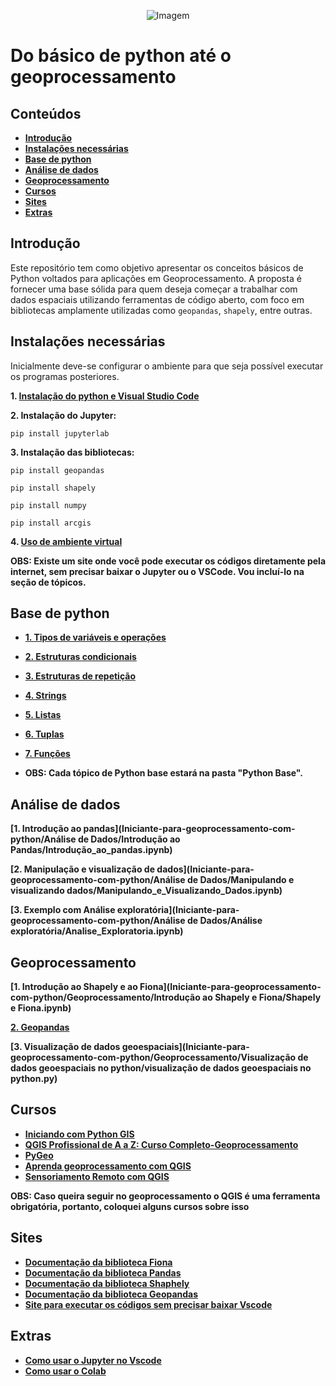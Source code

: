 <p align="center">
  <img src="https://github.com/user-attachments/assets/ce2b6395-ff8f-4633-b104-db1d67a62cc9" alt="Imagem" />
</p>

# Do básico de python até o geoprocessamento

## Conteúdos

- **[Introdução](#introdução)**
- **[Instalações necessárias](#instalações-necessárias)**
- **[Base de python](#base-de-python)**
- **[Análise de dados](#análise-de-dados)**
- **[Geoprocessamento](#geoprocessamento)**
- **[Cursos](#cursos)**
- **[Sites](#sites)**
- **[Extras](#extras)**
## Introdução

Este repositório tem como objetivo apresentar os conceitos básicos de Python voltados para aplicações em Geoprocessamento. A proposta é fornecer uma base sólida para quem deseja começar a trabalhar com dados espaciais utilizando ferramentas de código aberto, com foco em bibliotecas amplamente utilizadas como `geopandas`, `shapely`, entre outras.


## Instalações necessárias

Inicialmente deve-se configurar o ambiente para que seja possível executar os programas posteriores.

**1. [Instalação do python e Visual Studio Code](https://www.youtube.com/watch?v=R9dLGLVqK9Q)**

**2. Instalação do Jupyter:**

```
pip install jupyterlab

```
**3. Instalação das bibliotecas:**
```
pip install geopandas
```
```
pip install shapely

```

```
pip install numpy

```
```
pip install arcgis

```
**4. [Uso de ambiente virtual](https://www.youtube.com/watch?v=wOchmO8J7gA)**

**OBS: Existe um site onde você pode executar os códigos diretamente pela internet, sem precisar baixar o Jupyter ou o VSCode. Vou incluí-lo na seção de tópicos.**
## Base de python

- **[1. Tipos de variáveis e operações](https://github.com/joaopaulomo/Iniciante-para-geoprocessamento-com-python/tree/main/Python%20Básico/Tipos%20de%20variáveis)**
- **[2. Estruturas condicionais](https://github.com/joaopaulomo/Iniciante-para-geoprocessamento-com-python/tree/main/Python%20Básico/Estruturas%20Condicionais)**
- **[3. Estruturas de repetição](https://github.com/joaopaulomo/Iniciante-para-geoprocessamento-com-python/tree/main/Python%20Básico/Estruturas%20de%20repetição)**
- **[4. Strings](https://github.com/joaopaulomo/Iniciante-para-geoprocessamento-com-python/tree/main/4.%20Strings)**
- **[5. Listas](https://github.com/joaopaulomo/Iniciante-para-geoprocessamento-com-python/tree/main/5.%20Listas)**
- **[6. Tuplas](https://github.com/joaopaulomo/Iniciante-para-geoprocessamento-com-python/tree/main/6.%20Tuplas)**
- **[7. Funções](https://github.com/joaopaulomo/Iniciante-para-geoprocessamento-com-python/tree/main/7.%20Funções)**

- **OBS: Cada tópico de Python base estará na pasta "Python Base".**

## Análise de dados

**[1. Introdução ao pandas](Iniciante-para-geoprocessamento-com-python/Análise de Dados/Introdução ao Pandas/Introdução_ao_pandas.ipynb)**

**[2. Manipulação e visualização de dados](Iniciante-para-geoprocessamento-com-python/Análise de Dados/Manipulando e visualizando dados/Manipulando_e_Visualizando_Dados.ipynb)** 

**[3. Exemplo com Análise exploratória](Iniciante-para-geoprocessamento-com-python/Análise de Dados/Análise exploratória/Analise_Exploratoria.ipynb)**


## Geoprocessamento

**[1. Introdução ao Shapely e ao Fiona](Iniciante-para-geoprocessamento-com-python/Geoprocessamento/Introdução ao Shapely e Fiona/Shapely e Fiona.ipynb)**

**[2. Geopandas](Iniciante-para-geoprocessamento-com-python/Geoprocessamento/Geopandas/Geopandas.ipynb)**

**[3. Visualização de dados geoespaciais](Iniciante-para-geoprocessamento-com-python/Geoprocessamento/Visualização de dados geoespaciais no python/visualização de dados geoespaciais no python.py)**
## Cursos

- **[Iniciando com Python GIS](https://www.youtube.com/watch?v=R9dLGLVqK9Q)**
- **[QGIS Profissional de A a Z: Curso Completo-Geoprocessamento](https://www.udemy.com/course/qgis-profissional-de-a-a-z-curso-completo-geoprocessamento/?utm_source=adwords&utm_medium=udemyads&utm_campaign=MX_FF-CONV_BR_Search-NB_DSA_Beta_la.PT_Google&campaigntype=Search&portfolio=Brazil&language=PT&product=Course&test=&audience=DSA&topic=&priority=Beta&funnel=Conversion&utm_content=&utm_term=_._ag_164619373826_._ad_706585633190_._kw__._de_c_._dm__._pl__._ti_aud-2268488108639%3Adsa-2328541781035_._li_9198184_._pd__._&matchtype=&gad_source=1&gad_campaignid=21497093485&gclid=CjwKCAjwruXBBhArEiwACBRtHaZt2k13I6bdi4Fsuv6nKx2E73Yc5DTtamio5NP5KZM0gQWjdFJOrhoCzAoQAvD_BwE&couponCode=2021PM250,)**
- **[PyGeo](https://cursos.clickgeo.com.br/pygeo/)**
- **[Aprenda geoprocessamento com QGIS](https://www.udemy.com/course/aprenda-geoprocessamento-com-qgis/?couponCode=2021PM25)**
- **[Sensoriamento Remoto com QGIS](https://www.udemy.com/course/introducao-sensoriamento-remoto-com-qgis/?couponCode=2021PM25)**

**OBS: Caso queira seguir no geoprocessamento o QGIS é uma ferramenta obrigatória, portanto, coloquei alguns cursos sobre isso**



## Sites

- **[Documentação da biblioteca Fiona](https://fiona.readthedocs.io/en/latest/index.html)**
- **[Documentação da biblioteca Pandas](https://pandas.pydata.org/docs/index.html)**
- **[Documentação da biblioteca Shaphely](https://shapely.readthedocs.io/en/stable/)**
- **[Documentação da biblioteca Geopandas](https://geopandas.org/en/stable/)**
- **[Site para executar os códigos sem precisar baixar Vscode](https://colab.google)**
## Extras

- **[Como usar o Jupyter no Vscode](https://www.youtube.com/watch?v=2a87xGLDFTQ)**
- **[Como usar o Colab](https://www.youtube.com/watch?v=tvhKEDd3HZc&t=30s)**
